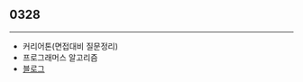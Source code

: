 ## 0328

---

- 커리어톤(면접대비 질문정리)
- 프로그래머스 알고리즘
- [블로그](https://velog.io/@yeahzzl/%ED%94%84%EB%A1%9C%EA%B7%B8%EB%9E%98%EB%A8%B8%EC%8A%A4-%EC%98%88%EC%82%B0-%EC%82%BC%EC%B4%9D%EC%82%AC)
